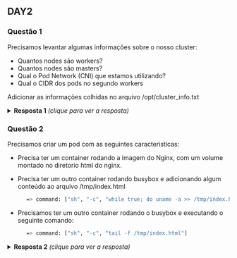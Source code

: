 ## DAY2

### Questão 1
Precisamos levantar algumas informações sobre o nosso cluster:
- Quantos nodes são workers?
- Quantos nodes são masters?
- Qual o Pod Network (CNI) que estamos utilizando?
- Qual o CIDR dos pods no segundo workers

Adicionar as informações colhidas no arquivo /opt/cluster_info.txt

<details>
  <summary><b>Resposta 1</b> <em>(clique para ver a resposta)</em></summary>

- Quantos nodes são workers?
```bash
kubectl get nodes
```

- Quantos nodes são masters?
```bash
kubectl get nodes
```

- Qual o Pod Network (CNI) que estamos utilizando?
Liste os pods do namespace kube-system e tente inferir a partir do resultado.
```bash
kubectl get pods -n kube-system
```

Uma outra forma é executando os seguintes comandos:
```bash
ssh NODE-WORKER
ls -lRha /etc/cni
```

Neste caso está sendo usado o ``weave-net``. Comando para visualizar as configurações:
```bash
cat /etc/cni/net.d/10-weave.conflist | more
```
  
Referências:
* https://kubernetes.io/docs/concepts/extend-kubernetes/compute-storage-net/network-plugins/
* https://kubernetes.io/docs/concepts/cluster-administration/networking/
* https://www.juniper.net/documentation/en_US/contrail19/topics/task/verification/verifying-cni-k8s.html

- Qual o CIDR dos pods no segundo workers
Uma forma é executar o seguinte comando:
```bash
kubectl get node -o jsonpath="{range .items[*]}{.metadata.name} {.spec.podCIDR}"
```

Outra forma é obter a informação a partir do describe dos nodes
```bash
kubectl describe nodes NODE_NAME | grep PodCIDR
```

Se estiver usando kubeadm, pode executar qualquer um dos seguintes comandos no node **master**:
```bash
kubeadm config print init-defaults | grep Subnet
  
ps -aux | grep kube-apiserver | grep service-cluster-ip-range

sudo cat /etc/kubernetes/manifests/kube-apiserver.yaml | grep service-cluster-ip-range
```

Referências:
* https://devops.stackexchange.com/questions/5898/how-to-get-kubernetes-pod-network-cidr 

- Qual é o nosso serviço de DNS para o nosso cluster?
Liste os pods do namespace kube-system e tente inferir a partir do resultado.
```bash
kubectl get pods -n kube-system
```

Referências:
* https://kubernetes.io/docs/concepts/services-networking/dns-pod-service/
* https://kubernetes.io/docs/tasks/administer-cluster/dns-debugging-resolution/
  
</details>


### Questão 2
Precisamos criar um pod com as seguintes caracteristicas:

- Precisa ter um container rodando a imagem do Nginx, com um volume montado no
  diretorio html do nginx.

- Precisa ter um outro container rodando busybox e adicionando algum conteúdo
  ao arquivo /tmp/index.html

```bash
      => command: ["sh", "-c", "while true; do uname -a >> /tmp/index.html; date >> /tmp/index.html; sleep 2; done"]
```

- Precisamos ter um outro container rodando o busybox e executando o seguinte
  comando:
```bash
      => command: ["sh", "-c", "tail -f /tmp/index.html"]
```

<details>
  <summary><b>Resposta 2</b> <em>(clique para ver a resposta)</em></summary>

Criamos o arquivo pod.yaml e nele adicionamos os tres containers

```yaml
---
apiVersion: v1
kind: Pod
metadata:
  name: meu-pod
spec:
  containers:
    - name: container-1
      image: nginx
      ports:
        - containerPort: 80
      volumeMounts:
        - name: workdir
          mountPath: /usr/share/nginx/html
      resources:
        limits:
          memory: '1Gi'
          cpu: '800m'
        requests:
          memory: '700Mi'
          cpu: '400m'
    - name: container-2
      image: busybox
      command: ["sh", "-c", "while true; do uname -a >> /tmp/index.html; date >> /tmp/index.html; sleep 2; done"]
      volumeMounts:
        - name: workdir
          mountPath: /tmp/
    - name: container-3
      image: busybox
      command: ["sh", "-c", "tail -f /tmp/index.html"]
      volumeMounts:
        - name: workdir
          mountPath: /tmp/
  # These containers are run during pod initialization
  dnsPolicy: Default
  volumes:
    - name: workdir
      emptyDir: {}
```

Criando o pod
```bash
kubectl create -f pod.yaml
```

Verificando os logs par ver tudo funcionando

```bash
kubectl logs -f meu-pod container-1
kubectl logs -f meu-pod container-2
kubectl logs -f meu-pod container-3
kubectl exec -ti meu-pod -c container-1 -- bash
```
</details>
